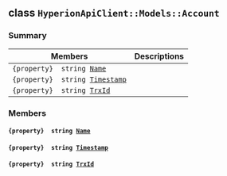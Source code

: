 ## class `HyperionApiClient::Models::Account` 

### Summary

 Members                        | Descriptions                                
--------------------------------|---------------------------------------------
`{property}  string `[`Name`](#class_hyperion_api_client_1_1_models_1_1_account_1a7ee9065718e6628dc7791b756fa6c0f9) | 
`{property}  string `[`Timestamp`](#class_hyperion_api_client_1_1_models_1_1_account_1a2f6cff44f7d31294dab060179c01445d) | 
`{property}  string `[`TrxId`](#class_hyperion_api_client_1_1_models_1_1_account_1a7c78eedbaccb6d52a437e5c706dabab1) | 

### Members

#### `{property}  string `[`Name`](#class_hyperion_api_client_1_1_models_1_1_account_1a7ee9065718e6628dc7791b756fa6c0f9) 

#### `{property}  string `[`Timestamp`](#class_hyperion_api_client_1_1_models_1_1_account_1a2f6cff44f7d31294dab060179c01445d) 

#### `{property}  string `[`TrxId`](#class_hyperion_api_client_1_1_models_1_1_account_1a7c78eedbaccb6d52a437e5c706dabab1) 

